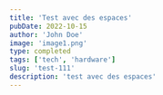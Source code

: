 ```yaml
---
title: 'Test avec des espaces'
pubDate: 2022-10-15
author: 'John Doe'
image: 'image1.png'
type: completed
tags: ['tech', 'hardware']
slug: 'test-111'
description: 'test avec des espaces'
---
```

